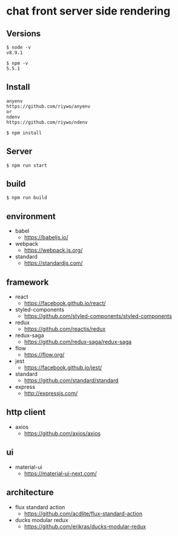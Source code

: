 # chat front server side rendering

## Versions
```
$ node -v
v8.9.1

$ npm -v
5.5.1
```

## Install
```
anyenv
https://github.com/riywo/anyenv
or
ndenv
https://github.com/riywo/ndenv
```
```
$ npm install
```

## Server
```
$ npm run start
```

## build
```
$ npm run build
```

## environment
- babel
  - https://babeljs.io/
- webpack
  - https://webpack.js.org/
- standard
  - https://standardjs.com/

## framework
- react
  - https://facebook.github.io/react/
- styled-components
  - https://github.com/styled-components/styled-components
- redux
  - https://github.com/reactjs/redux
- redux-saga
  - https://github.com/redux-saga/redux-saga
- flow
  - https://flow.org/
- jest
  - https://facebook.github.io/jest/
- standard
  - https://github.com/standard/standard
- express
  - http://expressjs.com/

## http client
- axios
  - https://github.com/axios/axios

## ui
- material-ui
  - https://material-ui-next.com/

## architecture
- flux standard action
  - https://github.com/acdlite/flux-standard-action
- ducks modular redux
  - https://github.com/erikras/ducks-modular-redux
